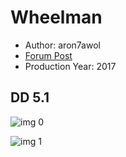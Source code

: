 # Wheelman

* Author: aron7awol
* [Forum Post](https://www.avsforum.com/threads/bass-eq-for-filtered-movies.2995212/post-57896464)
* Production Year: 2017

## DD 5.1

![img 0](https://i.imgur.com/dMBSe0P.jpg)

![img 1](https://i.imgur.com/pO2E2Cv.jpg)

